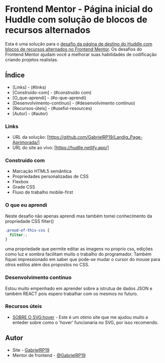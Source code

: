 # Frontend Mentor - Página inicial do Huddle com solução de blocos de recursos alternados

Esta é uma solução para o [desafio da página de destino do Huddle com blocos de recursos alternados no Frontend Mentor](https://www.frontendmentor.io/challenges/huddle-landing-page-with-alternating-feature-blocks-5ca5f5981e82137ec91a5100). Os desafios do Frontend Mentor ajudam você a melhorar suas habilidades de codificação criando projetos realistas.

## Índice

  - [Links] - (#links)
  - [Construído-com] - (#construído com)
  - [O_que-aprendi] - (#o-que-aprendi)
  - [Desenvolvimento-contínuo] - (#desenvolvimento contínuo)
  - [Recursos-úteis] - (#useful-resources)
- [Autor] - (#autor)

### Links

- URL da solução: [https://github.com/GabrielRP19/Landig_Page-Aprimorada/]
- URL do site ao vivo: [https://hudlle.netlify.app/]

### Construído com

- Marcação HTML5 semântica
- Propriedades personalizadas de CSS
- Flexbox
- Grade CSS
- Fluxo de trabalho mobile-first

### O que eu aprendi

Neste desafio não apenas aprendi mas também tomei conhecimento da propriedade CSS filter()
```css
.proud-of-this-css {
  filter:;
}
```
uma propriedade que permite editar as imagens no proprio css, edições como luz e sombra facilitam muito o trabalho do programador. Também fiquei impressionado em saber que pode-se mudar o cursor do mouse para otros estilos além dos propostos no CSS.

### Desenvolvimento contínuo

Estou muito empenhado em aprender sobre a istrutua de dados JSON e também REACT pois espero trabalhar com os mesmos no futuro.

### Recursos úteis

- [SOBRE O SVG:hover](https://css-tricks.com/change-color-of-svg-on-hover/) - Este é um otimo site que me ajudou muito a enteder sobre como o 'hover' funcionaria no SVG, por isso recomendo.

## Autor

- Site - [GabrielRP19](https://github.com/GabrielRP19)
- Mentor de frontend - [@GabrielRP19](https://www.frontendmentor.io/profile/GabrielRP19)
